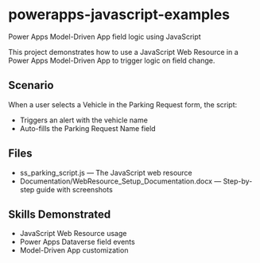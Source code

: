 # powerapps-javascript-examples
Power Apps Model-Driven App field logic using JavaScript

This project demonstrates how to use a JavaScript Web Resource in a Power Apps Model-Driven App to trigger logic on field change.

##  Scenario
When a user selects a Vehicle in the Parking Request form, the script:
- Triggers an alert with the vehicle name
- Auto-fills the Parking Request Name field

##  Files
- ss_parking_script.js — The JavaScript web resource
- Documentation/WebResource_Setup_Documentation.docx — Step-by-step guide with screenshots

##  Skills Demonstrated
- JavaScript Web Resource usage
- Power Apps Dataverse field events
- Model-Driven App customization
